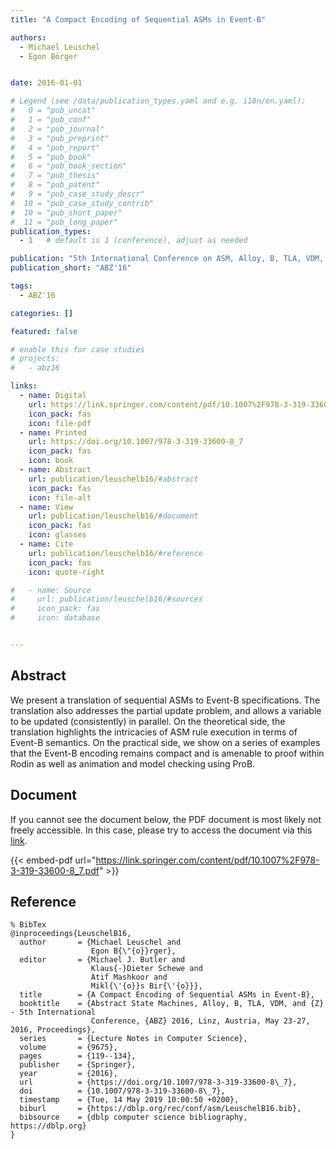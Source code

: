 ```yaml
---
title: "A Compact Encoding of Sequential ASMs in Event-B"

authors:
  - Michael Leuschel
  - Egon Börger


date: 2016-01-01

# Legend (see /data/publication_types.yaml and e.g. i18n/en.yaml): 
#   0 = "pub_uncat"
#   1 = "pub_conf"
#   2 = "pub_journal"
#   3 = "pub_preprint"
#   4 = "pub_report"
#   5 = "pub_book"
#   6 = "pub_book_section"
#   7 = "pub_thesis"
#   8 = "pub_patent"
#   9 = "pub_case_study_descr"
#  10 = "pub_case_study_contrib"
#  10 = "pub_short_paper"
#  11 = "pub_long_paper"
publication_types:
  - 1   # default is 1 (conference), adjust as needed

publication: "5th International Conference on ASM, Alloy, B, TLA, VDM, and Z (ABZ'16)"
publication_short: "ABZ'16"

tags:
  - ABZ'16

categories: []

featured: false

# enable this for case studies
# projects:
#   - abz16

links:
  - name: Digital
    url: https://link.springer.com/content/pdf/10.1007%2F978-3-319-33600-8_7.pdf
    icon_pack: fas
    icon: file-pdf
  - name: Printed
    url: https://doi.org/10.1007/978-3-319-33600-8_7
    icon_pack: fas
    icon: book
  - name: Abstract
    url: publication/leuschelb16/#abstract
    icon_pack: fas
    icon: file-alt
  - name: View
    url: publication/leuschelb16/#document
    icon_pack: fas
    icon: glasses
  - name: Cite
    url: publication/leuschelb16/#reference
    icon_pack: fas
    icon: quote-right

#   - name: Source
#     url: publication/leuschelb16/#sources
#     icon_pack: fas
#     icon: database


---
```


## Abstract

We present a translation of sequential ASMs to Event-B specifications. The translation also addresses the partial update problem, and allows a variable to be updated (consistently) in parallel. On the theoretical side, the translation highlights the intricacies of ASM rule execution in terms of Event-B semantics. On the practical side, we show on a series of examples that the Event-B encoding remains compact and is amenable to proof within Rodin as well as animation and model checking using ProB.

## Document

If you cannot see the document below, the PDF document is most likely not freely accessible. In this case, please try to access the document via this <a href="https://link.springer.com/content/pdf/10.1007%2F978-3-319-33600-8_7.pdf">link</a>.

{{< embed-pdf url="https://link.springer.com/content/pdf/10.1007%2F978-3-319-33600-8_7.pdf" >}}

## Reference

```
% BibTex
@inproceedings{LeuschelB16,
  author       = {Michael Leuschel and
                  Egon B{\"{o}}rger},
  editor       = {Michael J. Butler and
                  Klaus{-}Dieter Schewe and
                  Atif Mashkoor and
                  Mikl{\'{o}}s Bir{\'{o}}},
  title        = {A Compact Encoding of Sequential ASMs in Event-B},
  booktitle    = {Abstract State Machines, Alloy, B, TLA, VDM, and {Z} - 5th International
                  Conference, {ABZ} 2016, Linz, Austria, May 23-27, 2016, Proceedings},
  series       = {Lecture Notes in Computer Science},
  volume       = {9675},
  pages        = {119--134},
  publisher    = {Springer},
  year         = {2016},
  url          = {https://doi.org/10.1007/978-3-319-33600-8\_7},
  doi          = {10.1007/978-3-319-33600-8\_7},
  timestamp    = {Tue, 14 May 2019 10:00:50 +0200},
  biburl       = {https://dblp.org/rec/conf/asm/LeuschelB16.bib},
  bibsource    = {dblp computer science bibliography, https://dblp.org}
}


```

<!-- # add information for case study papers (if available)
## Sources

- **Used formal method:**
  [ASM](/method/asm)
- **Resources and tools:**
  Asmeta

For more information, please contact the <a href ="mailto:silvia.bonfanti@unibg.it;arcaini@nii.ac.jp;angelo.gargantini@unibg.it;scandurra@unibg.it;elvinia.riccobene@unimi.it">authors</a>-->

